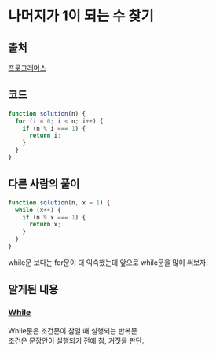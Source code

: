 # 나머지가 1이 되는 수 찾기

## 출처

[프로그래머스](https://school.programmers.co.kr/learn/courses/30/lessons/87389)

## 코드

```javascript
function solution(n) {
  for (i = 0; i < n; i++) {
    if (n % i === 1) {
      return i;
    }
  }
}
```

## 다른 사람의 풀이

```javascript
function solution(n, x = 1) {
  while (x++) {
    if (n % x === 1) {
      return x;
    }
  }
}
```

while문 보다는 for문이 더 익숙했는데 앞으로 while문을 많이 써보자.

## 알게된 내용

### [While](https://developer.mozilla.org/ko/docs/Web/JavaScript/Reference/Statements/while)

While문은 조건문이 참일 때 실행되는 반복문<br/>
조건은 문장안이 실행되기 전에 참, 거짓을 판단.
